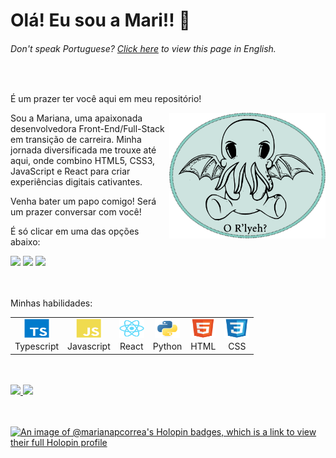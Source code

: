 <h1> Olá! Eu sou a Mari!! 👋 </h1>
<h6> Don't speak Portuguese? <a href="https://github.com/marianapcorrea/marianapcorrea/blob/master/README-en.md#-hi-im-mari--:~:text=Blame-,Hi!%20I%27m%20Mari!,-N%C3%A3o%20fala%20ingl%C3%AAs">Click here</a> to view this page in English.</h6>
</br>

<p>É um prazer ter você aqui em meu repositório!</p>

<div>
<img width="250" align="right" alt="cute-cthulhu" src="https://github.com/marianapcorrea/marianapcorrea/blob/master/cute-cthulhu.png">
</div>

<div> 
<p>Sou a Mariana, uma apaixonada desenvolvedora Front-End/Full-Stack em transição de carreira. Minha jornada diversificada me trouxe até aqui, onde combino HTML5, CSS3, JavaScript e React para criar experiências digitais cativantes.</p>
<p>Venha bater um papo comigo! Será um prazer conversar com você!</p>
  <p> É só clicar em uma das opções abaixo: </p>
  <a href = "mailto:mpcs270391@gmail.com"><img src="https://img.shields.io/badge/-Gmail-%23333?style=for-the-badge&logo=gmail&logoColor=white" target="_blank" alt'mpcs270391@gmail.com'></a>
  <a href="https://www.linkedin.com/in/marianapcorrea/" target="_blank"><img src="https://img.shields.io/badge/-LinkedIn-%230077B5?style=for-the-badge&logo=linkedin&logoColor=white" target="_blank"></a>   
  <a href="https://marianapcorrea.medium.com/" target="_blank"><img src="https://img.shields.io/badge/Medium-%23333?style=for-the-badge&logo=medium&logoColor=white" target="_blank" /></a> 
</div>
</br>

<div style="display: inline_block"><br>
  <p>Minhas habilidades: </p>
<table>
    <tr>
        <td align="center">  
            <img align="center" alt="Mari-TypeScript" height="30" width="40" src="https://raw.githubusercontent.com/devicons/devicon/master/icons/typescript/typescript-original.svg">
        </td>
        <td align="center">  
            <img align="center" alt="Mari-Js" height="30" width="40" src="https://raw.githubusercontent.com/devicons/devicon/master/icons/javascript/javascript-plain.svg">
        </td>
        <td align="center">  
            <img align="center" alt="Mari-React" height="30" width="40" src="https://raw.githubusercontent.com/devicons/devicon/master/icons/react/react-original.svg">
        </td>
        <td align="center">  
            <img align="center" alt="Mari-Python" height="30" width="40" src="https://raw.githubusercontent.com/devicons/devicon/master/icons/python/python-original.svg">
        </td align="center">
        <td>  
            <img align="center" alt="Mari-HTML" height="30" width="40" src="https://raw.githubusercontent.com/devicons/devicon/master/icons/html5/html5-original.svg">
        </td>
        <td align="center">  
            <img align="center" alt="Mari-CSS" height="30" width="40" src="https://raw.githubusercontent.com/devicons/devicon/master/icons/css3/css3-original.svg">
        </td>
    </tr>
    <tr>
        <td align="center"><span>Typescript</span></td>
        <td align="center"><span>Javascript</span></td>
        <td align="center"><span>React</span></td>
        <td align="center"><span>Python</span></td>
        <td align="center"><span>HTML</span></td>
        <td align="center"><span>CSS</span>
</table>
</div>
</br>
</br>
<div>
  <a href="https://github.com/marianapcorrea">
  <img height="180em" src="https://github-readme-stats-marianapcorrea.vercel.app//api?username=marianapcorrea&show_icons=true&theme=midnight-purple&include_all_commits=false&count_private=true"/>
  <img height="180em" src="https://github-readme-stats-marianapcorrea.vercel.app//api/top-langs/?username=marianapcorrea&layout=compact&langs_count=7&theme=midnight-purple&hide=shell"/>
</div>
</br>
</br>
 
[![An image of @marianapcorrea's Holopin badges, which is a link to view their full Holopin profile](https://holopin.me/marianapcorrea)](https://holopin.io/@marianapcorrea)



